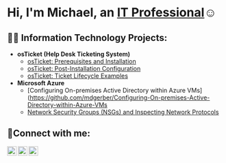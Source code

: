 <h1>Hi, I'm Michael, an <a href="https://linkedin.com/in/Josh">IT Professional</a>☺</h1>

<h2>👨‍💻 Information Technology Projects:</h2>

- <b>osTicket (Help Desk Ticketing System)</b>
  - [osTicket: Prerequisites and Installation](https://github.com/mdgerber/osticket-prereqs)
  - [osTicket: Post-Installation Configuration](https://github.com/mdgerber/post-install-config)
  - [osTicket: Ticket Lifecycle Examples](https://github.com/mdgerber/osTicket-Ticket-Lifecycle-Examples)
- <b>Microsoft Azure</b>
  - [Configuring On-premises Active Directory within Azure VMs](https://github.com/mdgerber/Configuring-On-premises-Active-Directory-within-Azure-VMs
  - [Network Security Groups (NSGs) and Inspecting Network Protocols](https://github.com/mdgerber/azure-network-protocols)

<h2>🤳Connect with me:</h2>

[<img align="left" alt="Josh | Twitter" width="22px" src="https://cdn.jsdelivr.net/npm/simple-icons@v3/icons/twitter.svg" />][twitter]
[<img align="left" alt="Josh | LinkedIn" width="22px" src="https://cdn.jsdelivr.net/npm/simple-icons@v3/icons/linkedin.svg" />][linkedin]
[<img align="left" alt="Josh | Instagram" width="22px" src="https://cdn.jsdelivr.net/npm/simple-icons@v3/icons/instagram.svg" />][instagram]

[twitter]: https://twitter.com/Josh
[instagram]: https://www.instagram.com/Josh
[linkedin]: https://linkedin.com/in/Josh
